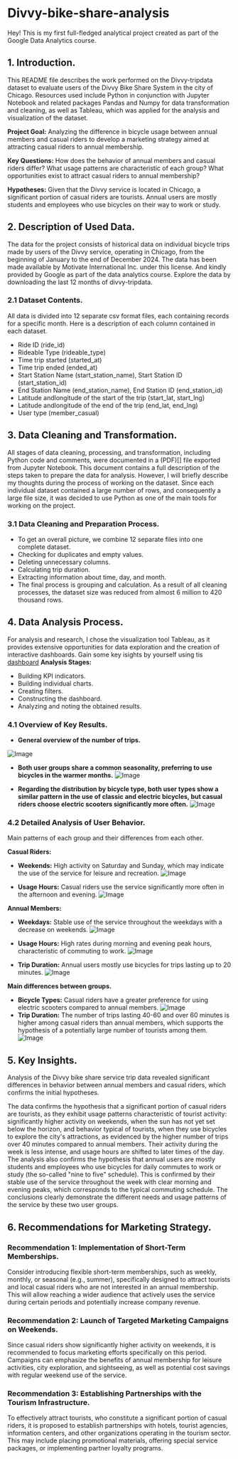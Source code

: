 # Divvy-bike-share-analysis
Hey! This is my first full-fledged analytical project created as part of the Google Data Analytics course.
## 1. Introduction.

This README file describes the work performed on the Divvy-tripdata dataset to evaluate users of the Divvy Bike Share System in the city of Chicago. Resources used include Python in conjunction with Jupyter Notebook and related packages Pandas and Numpy for data transformation and cleaning, as well as Tableau, which was applied for the analysis and visualization of the dataset.

**Project Goal:** Analyzing the difference in bicycle usage between annual members and casual riders to develop a marketing strategy aimed at attracting casual riders to annual membership.

**Key Questions:**
How does the behavior of annual members and casual riders differ?
What usage patterns are characteristic of each group?
What opportunities exist to attract casual riders to annual membership?

**Hypotheses:**
Given that the Divvy service is located in Chicago, a significant portion of casual riders are tourists.
Annual users are mostly students and employees who use bicycles on their way to work or study.

## 2. Description of Used Data.

The data for the project consists of historical data on individual bicycle trips made by users of the Divvy service, operating in Chicago, from the beginning of January to the end of December 2024.
The data has been made available by Motivate International Inc. under this license. And kindly provided by Google as part of the data analytics course.
Explore the data by downloading the last 12 months of divvy-tripdata.

### 2.1 Dataset Contents.

All data is divided into 12 separate csv format files, each containing records for a specific month. Here is a description of each column contained in each dataset.
* Ride ID (ride_id)
* Rideable Type (rideable_type)
* Time trip started (started_at)
* Time trip ended (ended_at)
* Start Station Name (start_station_name), Start Station ID (start_station_id)
* End Station Name (end_station_name), End Station ID (end_station_id)
* Latitude andlongitude of the start of the trip (start_lat, start_lng)
* Latitude andlongitude of the end of the trip (end_lat, end_lng)
* User type (member_casual)   

## 3. Data Cleaning and Transformation.

All stages of data cleaning, processing, and transformation, including Python code and comments, were documented in a (PDF)[] file exported from Jupyter Notebook. This document contains a full description of the steps taken to prepare the data for analysis.
However, I will briefly describe my thoughts during the process of working on the dataset.
Since each individual dataset contained a large number of rows, and consequently a large file size, it was decided to use Python as one of the main tools for working on the project.

### 3.1 Data Cleaning and Preparation Process.

* To get an overall picture, we combine 12 separate files into one complete dataset.
* Checking for duplicates and empty values.
* Deleting unnecessary columns.
* Calculating trip duration.
* Extracting information about time, day, and month.
* The final process is grouping and calculation.
As a result of all cleaning processes, the dataset size was reduced from almost 6 million to 420 thousand rows.

## 4. Data Analysis Process.

For analysis and research, I chose the visualization tool Tableau, as it provides extensive opportunities for data exploration and the creation of interactive dashboards.
Gain some key isights by yourself using tis [dashboard](https://public.tableau.com/views/DivvyBikeShareSystem/DivvyBikeShareSystemDashboard?:language=en-US&:sid=&:redirect=auth&:display_count=n&:origin=viz_share_link)
**Analysis Stages:**
* Building KPI indicators.
* Building individual charts.
* Creating filters.
* Constructing the dashboard.
* Analyzing and noting the obtained results.

### 4.1 Overview of Key Results.

* **General overview of the number of trips.**

![Image](https://github.com/user-attachments/assets/6e974b98-74e8-4791-9e8f-4c37fd259d03)

* **Both user groups share a common seasonality, preferring to use bicycles in the warmer months.**
![Image](https://github.com/user-attachments/assets/1143d17f-c927-40a5-8077-e178fd0c257d)

* **Regarding the distribution by bicycle type, both user types show a similar pattern in the use of classic and electric bicycles, but casual riders choose electric scooters significantly more often.**
![Image](https://github.com/user-attachments/assets/cba3b7d8-6a31-40f0-92e1-fdb5ae7ac6af)

### 4.2 Detailed Analysis of User Behavior.

Main patterns of each group and their differences from each other.

**Casual Riders:**

* **Weekends:** High activity on Saturday and Sunday, which may indicate the use of the service for leisure and recreation.
![Image](https://github.com/user-attachments/assets/d4c0daa6-a7e2-4a49-ba37-5c513fe772f2)

* **Usage Hours:** Casual riders use the service significantly more often in the afternoon and evening.
![Image](https://github.com/user-attachments/assets/ac5f6d55-294c-4ffd-a815-125c895514cc)

**Annual Members:**
* **Weekdays:** Stable use of the service throughout the weekdays with a decrease on weekends.
![Image](https://github.com/user-attachments/assets/d4c0daa6-a7e2-4a49-ba37-5c513fe772f2)

* **Usage Hours:** High rates during morning and evening peak hours, characteristic of commuting to work.
![Image](https://github.com/user-attachments/assets/ac5f6d55-294c-4ffd-a815-125c895514cc)

* **Trip Duration:** Annual users mostly use bicycles for trips lasting up to 20 minutes.
![Image](https://github.com/user-attachments/assets/47b262db-3083-4ee0-8df3-529abfa0dc0a)

**Main differences between groups.**
* **Bicycle Types:** Casual riders have a greater preference for using electric scooters compared to annual members.
![Image](https://github.com/user-attachments/assets/cba3b7d8-6a31-40f0-92e1-fdb5ae7ac6af)
* **Trip Duration:** The number of trips lasting 40-60 and over 60 minutes is higher among casual riders than annual members, which supports the hypothesis of a potentially large number of tourists among them.
![Image](https://github.com/user-attachments/assets/47b262db-3083-4ee0-8df3-529abfa0dc0a)

## 5. Key Insights.

Analysis of the Divvy bike share service trip data revealed significant differences in behavior between annual members and casual riders, which confirms the initial hypotheses.

The data confirms the hypothesis that a significant portion of casual riders are tourists, as they exhibit usage patterns characteristic of tourist activity: significantly higher activity on weekends, when the sun has not yet set below the horizon, and behavior typical of tourists, when they use bicycles to explore the city's attractions, as evidenced by the higher number of trips over 40 minutes compared to annual members. Their activity during the week is less intense, and usage hours are shifted to later times of the day.
The analysis also confirms the hypothesis that annual users are mostly students and employees who use bicycles for daily commutes to work or study (the so-called "nine to five" schedule). This is confirmed by their stable use of the service throughout the week with clear morning and evening peaks, which corresponds to the typical commuting schedule.
The conclusions clearly demonstrate the different needs and usage patterns of the service by these two user groups.

## 6. Recommendations for Marketing Strategy.

### Recommendation 1: Implementation of Short-Term Memberships.
Consider introducing flexible short-term memberships, such as weekly, monthly, or seasonal (e.g., summer), specifically designed to attract tourists and local casual riders who are not interested in an annual membership. This will allow reaching a wider audience that actively uses the service during certain periods and potentially increase company revenue.

### Recommendation 2: Launch of Targeted Marketing Campaigns on Weekends.
Since casual riders show significantly higher activity on weekends, it is recommended to focus marketing efforts specifically on this period. Campaigns can emphasize the benefits of annual membership for leisure activities, city exploration, and sightseeing, as well as potential cost savings with regular weekend use of the service.

### Recommendation 3: Establishing Partnerships with the Tourism Infrastructure.
To effectively attract tourists, who constitute a significant portion of casual riders, it is proposed to establish partnerships with hotels, tourist agencies, information centers, and other organizations operating in the tourism sector. This may include placing promotional materials, offering special service packages, or implementing partner loyalty programs.
